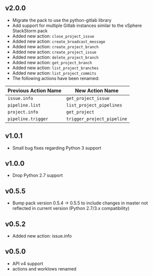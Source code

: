 ## v2.0.0

* Migrate the pack to use the python-gitlab library
* Add support for multiple Gitlab instances similar to the vSphere StackStorm pack
* Added new action: `close_project_issue`
* Added new action: `create_broadcast_message`
* Added new action: `create_project_branch`
* Added new action: `create_project_issue`
* Added new action: `delete_project_branch`
* Added new action: `get_project_branch`
* Added new action: `list_project_branches`
* Added new action: `list_project_commits`
* The following actions have been renamed:

| Previous Action Name|New Action Name|
|------------|-------------------|
|`issue.info`|`get_project_issue`|
|`pipeline.list`|`list_project_pipelines`|
|`project.info`|`get_project`|
|`pipeline.trigger`|`trigger_project_pipeline`|

## v1.0.1

* Small bug fixes regarding Python 3 support

## v1.0.0

* Drop Python 2.7 support

## v0.5.5

  - Bump pack version 0.5.4 -> 0.5.5 to include changes in master not reflected in current version (Python 2.7/3.x compatibility)

## v0.5.2

  - Added new action: issue.info

## v0.5.0

  - API v4 support
  - actions and worklows renamed
